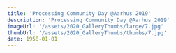 ```yaml
---
title: 'Processing Community Day @Aarhus 2019'
description: 'Processing Community Day @Aarhus 2019'
imageUrl: '/assets/2020_GalleryThumbs/large/7.jpg'
thumbUrl: '/assets/2020_GalleryThumbs/thumbs/7.jpg'
date: 1958-01-01
---
```

